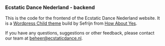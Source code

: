 ### Ecstatic Dance Nederland - backend

This is the code for the frontend of the Ecstatic Dance Nederland website. It is a [Wordpress Child theme](https://wordpress.org/) build by Sefrijn from [How About Yes](https://howaboutyes.com).

If you have any questions, suggestions or other feedback, please contact our team at [beheer@ecstaticdance.nl](mailto:beheer@ecstaticdance.nl).
